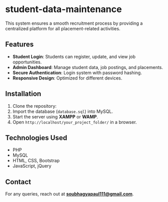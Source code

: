 # student-data-maintenance
This system ensures a smooth recruitment process by providing a centralized platform for all placement-related activities.

## Features
- **Student Login**: Students can register, update, and view job opportunities.
- **Admin Dashboard**: Manage student data, job postings, and placements.
- **Secure Authentication**: Login system with password hashing.
- **Responsive Design**: Optimized for different devices.

## Installation
1. Clone the repository:
2. Import the database (`database.sql`) into MySQL.
3. Start the server using **XAMPP** or **WAMP**.
4. Open `http://localhost/your_project_folder/` in a browser.

## Technologies Used
- PHP
- MySQL
- HTML, CSS, Bootstrap
- JavaScript, jQuery

## Contact
For any queries, reach out at **soubhagyapaul111@gmail.com**.
